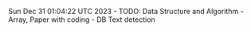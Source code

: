 Sun Dec 31 01:04:22 UTC 2023 - TODO: Data Structure and Algorithm - Array, Paper with coding - DB Text detection
